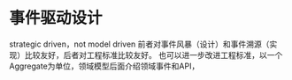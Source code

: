 # 事件驱动设计

strategic driven，not model driven
前者对事件风暴（设计）和事件溯源（实现）比较友好，后者对工程标准比较友好。
也可以进一步改进工程标准，以一个Aggregate为单位，领域模型后面介绍领域事件和API，
